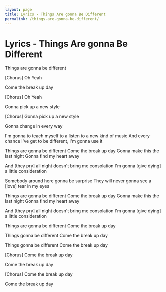 ```yaml
---
layout: page
title: Lyrics - Things Are gonna Be Different
permalink: /things-are-gonna-be-different/
---
```


# Lyrics - Things Are gonna Be Different

Things are gonna be different

[Chorus]
Oh Yeah

Come the break up day

[Chorus]
Oh Yeah

Gonna pick up a new style

[Chorus]
Gonna pick up a new style

Gonna change in every way

I'm gonna to teach myself to a listen to a new kind of music
And every chance I've get to be different, I'm gonna use it

Things are gonna be different
Come the break up day
Gonna make this the last night
Gonna find my heart away

And [they pry] all night doesn't bring me consolation
I'm gonna [give dying] a little consideration

Somebody around here gonna be surprise
They will never gonna see a [love] tear in my eyes

Things are gonna be different
Come the break up day
Gonna make this the last night
Gonna find my heart away

And [they pry] all night doesn't bring me consolation
I'm gonna [give dying] a little consideration

Things are gonna be different
Come the break up day

Things gonna be different
Come the break up day

Things gonna be different
Come the break up day

[Chorus]
Come the break up day

Come the break up day

[Chorus]
Come the break up day

Come the break up day